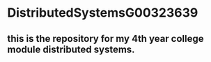 # DistributedSystemsG00323639

## this is the repository for my 4th year college module distributed systems. 

